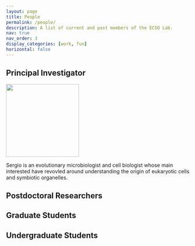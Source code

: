```yaml
---
layout: page
title: People
permalink: /people/
description: A list of current and past members of the ECSO Lab.
nav: true
nav_order: 3
display_categories: [work, fun]
horizontal: false
---
```


## Principal Investigator

<p align="left">
<img align="center" src="/assets/img/profile_pic.png" width="200">
</p>
Sergio is an evolutionary microbiologist and cell biologist whose main interested have revovled around understanding the origin of eukaryotic cells and symbiotic organelles.

<!--
<img align="left" src="pathto/myimage.png" alt="My Image">
-->

## Postdoctoral Researchers

## Graduate Students

## Undergraduate Students

